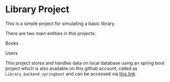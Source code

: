 # Library Project

This is a simple project for simulating a basic library.

There are two main entities in this projects:

Books

Users

This project stores and handles data on local database using an spring boot project which is also available on this github account, called as `Library_backend_springboot` and can be accessed via [this link](https://github.com/MamadTaheri68/Library_backend_springboot)
 